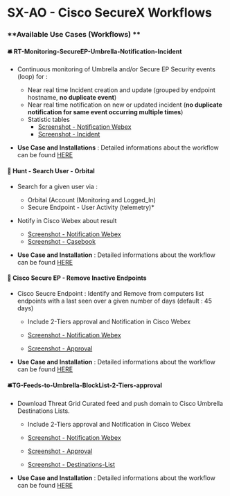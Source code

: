 # SX-AO - Cisco SecureX Workflows

### **Available Use Cases (Workflows) ** 

#### **🛎 RT-Monitoring-SecureEP-Umbrella-Notification-Incident**

* Continuous monitoring of Umbrella and/or Secure EP Security events (loop) for :
  * Near real time Incident creation and update (grouped by endpoint hostname, **no duplicate event**)
  * Near real time notification on new or updated incident (**no duplicate notification for same event occurring multiple times**)
  * Statistic tables
    * [Screenshot - Notification Webex](https://github.com/iberlinson/SX-AO/blob/main/Images/readme___RT_Webex.png)
    * [Screenshot - Incident](https://github.com/iberlinson/SX-AO/blob/main/Images/readme___RT_Incident.png)

* **Use Case and Installations** : Detailed informations about the workflow can be found [HERE](https://github.com/iberlinson/SX-AO/blob/main/RT_Monitoring_USECASE.md)

#### **🔦 Hunt - Search User - Orbital**

* Search for a given user via :
  * Orbital (Account (Monitoring and Logged_In)
  * Secure Endpoint - User Activity (telemetry)*
* Notify in Cisco Webex about result

  * [Screenshot - Notification Webex](https://github.com/iberlinson/SX-AO/blob/main/Images/readme___Hunt_User_Webex.png)
  * [Screenshot - Casebook](https://github.com/iberlinson/SX-AO/blob/main/Images/readme___Hunt_User_casebook.png)

* **Use Case and Installation** : Detailed informations about the workflow can be found [HERE](https://github.com/iberlinson/SX-AO/blob/main/Hunt_User_readme.md)

#### **🧽 Cisco Secure EP - Remove Inactive Endpoints**

* Cisco Seucre Endpoint : Identify and Remove from computers list endpoints with a last seen over a given number of days (default : 45 days)
  * Include 2-Tiers approval and Notification in Cisco Webex

  * [Screenshot - Notification Webex](https://github.com/iberlinson/SX-AO/blob/main/Images/readme___EP_Removal_Webex.png)
  * [Screenshot - Approval](https://github.com/iberlinson/SX-AO/blob/main/Images/readme___EP_Removal_Approval.png)

* **Use Case and Installation** : Detailed informations about the workflow can be found [HERE](https://github.com/iberlinson/SX-AO/blob/main/SecureEP_Remove_InactiveEP_readme.md)

#### **🛎TG-Feeds-to-Umbrella-BlockList-2-Tiers-approval**

* Download Threat Grid Curated feed and push domain to Cisco Umbrella Destinations Lists.
  * Include 2-Tiers approval and Notification in Cisco Webex

  * [Screenshot - Notification Webex](https://github.com/iberlinson/SX-AO/blob/main/Images/Readme_TGFeed_umbrella___notification.png)
  * [Screenshot - Approval](https://github.com/iberlinson/SX-AO/blob/main/Images/Readme_TGFeed_umbrella___approval.png)
  * [Screenshot - Destinations-List](https://github.com/iberlinson/SX-AO/blob/main/Images/Readme_TGFeed_umbrella___DestinationList.png)

* **Use Case and Installation** : Detailed informations about the workflow can be found [HERE](https://github.com/iberlinson/SX-AO/blob/main/TGFeed_Umbrella___readme.md)